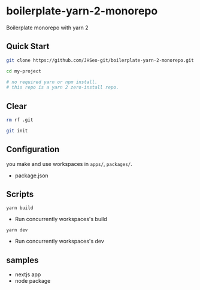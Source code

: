 # boilerplate-yarn-2-monorepo

Boilerplate monorepo with yarn 2

## Quick Start

```bash
git clone https://github.com/JHSeo-git/boilerplate-yarn-2-monorepo.git my-project

cd my-project

# no required yarn or npm install.
# this repo is a yarn 2 zero-install repo.
```

## Clear

```bash
rm rf .git

git init
```

## Configuration

you make and use workspaces in `apps/`, `packages/`.

- package.json

## Scripts

`yarn build`

- Run concurrently workspaces's build

`yarn dev`

- Run concurrently workspaces's dev

## samples

- nextjs app
- node package
